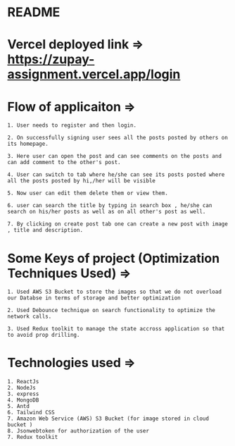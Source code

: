# README

# Vercel deployed link => https://zupay-assignment.vercel.app/login

# Flow of applicaiton  =>

    1. User needs to register and then login.
    
    2. On successfully signing user sees all the posts posted by others on its homepage.
    
    3. Here user can open the post and can see comments on the posts and can add comment to the other's post.
    
    4. User can switch to tab where he/she can see its posts posted where all the posts posted by hi,/her will be visible
    
    5. Now user can edit them delete them or view them.
    
    6. user can search the title by typing in search box , he/she can search on his/her posts as well as on all other's post as well.
    
    7. By clicking on create post tab one can create a new post with image , title and description.

# Some Keys of project (Optimization Techniques Used)  =>

    1. Used AWS S3 Bucket to store the images so that we do not overload our Databse in terms of storage and better optimization
    
    2. Used Debounce technique on search functionality to optimize the network calls.
    
    3. Used Redux toolkit to manage the state accross application so that to avoid prop drilling.

    
# Technologies used  =>

    1. ReactJs
    2. NodeJs
    3. express
    4. MongoDB
    5. Antd
    6. Tailwind CSS
    7. Amazon Web Service (AWS) S3 Bucket (for image stored in cloud bucket )
    8. Jsonwebtoken for authorization of the user
    7. Redux toolkit


